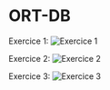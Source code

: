 # ORT-DB

Exercice 1:
![Exercice 1](https://user-images.githubusercontent.com/117092413/204230100-0ad1c87b-4736-4301-9cd0-0fa7da54e15d.png)

Exercice 2:
![Exercice 2](https://user-images.githubusercontent.com/117092413/204230158-a70c50cd-01fe-4742-99b7-9fd0ca07cd57.png)

Exercice 3:
![Exercice 3](https://user-images.githubusercontent.com/117092413/204230184-0761f13a-fb25-449f-8b5c-c1be31fb4d48.png)
